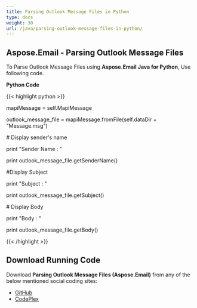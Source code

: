 ```yaml
---
title: Parsing Outlook Message Files in Python
type: docs
weight: 30
url: /java/parsing-outlook-message-files-in-python/
---
```


## **Aspose.Email - Parsing Outlook Message Files**
To Parse Outlook Message Files using **Aspose.Email Java for Python**, Use following code.

**Python Code**

{{< highlight python >}}



mapiMessage = self.MapiMessage

outlook_message_file = mapiMessage.fromFile(self.dataDir + "Message.msg")

\# Display sender's name

print "Sender Name : " 

print outlook_message_file.getSenderName()

#Display Subject

print "Subject : " 

print outlook_message_file.getSubject()

\# Display Body

print "Body : " 

print outlook_message_file.getBody()

{{< /highlight >}}
## **Download Running Code**
Download **Parsing Outlook Message Files (Aspose.Email)** from any of the below mentioned social coding sites:

- [GitHub](https://github.com/aspose-email/Aspose.Email-for-Java/releases/tag/Aspose.Email_Java_for_Python-v1.0)
- [CodePlex](http://asposeemailjavapython.codeplex.com/releases/)
